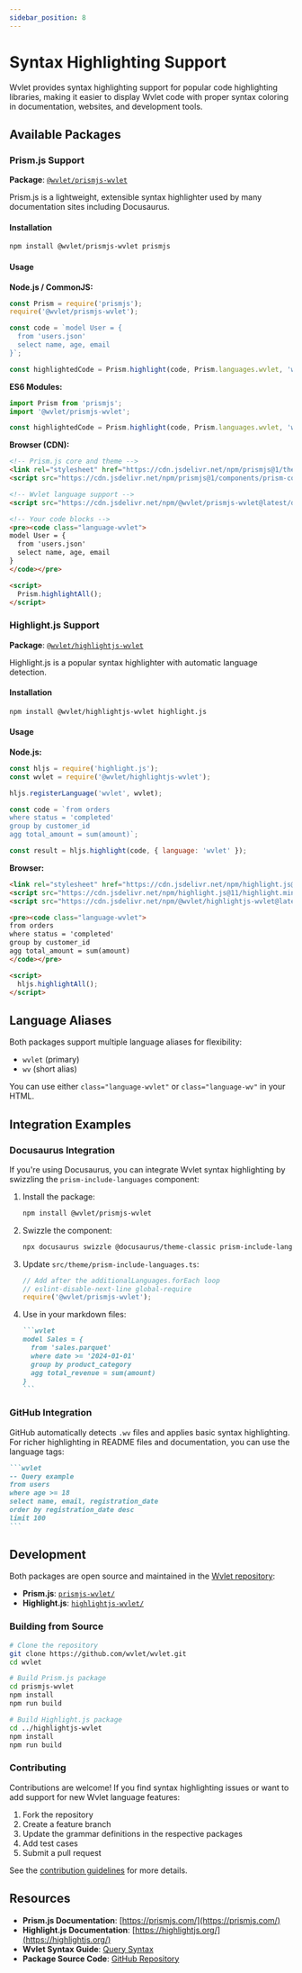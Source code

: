 ```yaml
---
sidebar_position: 8
---
```


# Syntax Highlighting Support

Wvlet provides syntax highlighting support for popular code highlighting libraries, making it easier to display Wvlet code with proper syntax coloring in documentation, websites, and development tools.

## Available Packages

### Prism.js Support

**Package**: [`@wvlet/prismjs-wvlet`](https://www.npmjs.com/package/@wvlet/prismjs-wvlet)

Prism.js is a lightweight, extensible syntax highlighter used by many documentation sites including Docusaurus.

#### Installation

```bash
npm install @wvlet/prismjs-wvlet prismjs
```

#### Usage

**Node.js / CommonJS:**
```javascript
const Prism = require('prismjs');
require('@wvlet/prismjs-wvlet');

const code = `model User = {
  from 'users.json'
  select name, age, email
}`;

const highlightedCode = Prism.highlight(code, Prism.languages.wvlet, 'wvlet');
```

**ES6 Modules:**
```javascript
import Prism from 'prismjs';
import '@wvlet/prismjs-wvlet';

const highlightedCode = Prism.highlight(code, Prism.languages.wvlet, 'wvlet');
```

**Browser (CDN):**
```html
<!-- Prism.js core and theme -->
<link rel="stylesheet" href="https://cdn.jsdelivr.net/npm/prismjs@1/themes/prism.min.css">
<script src="https://cdn.jsdelivr.net/npm/prismjs@1/components/prism-core.min.js"></script>

<!-- Wvlet language support -->
<script src="https://cdn.jsdelivr.net/npm/@wvlet/prismjs-wvlet@latest/dist/prism-wvlet.min.js"></script>

<!-- Your code blocks -->
<pre><code class="language-wvlet">
model User = {
  from 'users.json'
  select name, age, email
}
</code></pre>

<script>
  Prism.highlightAll();
</script>
```

### Highlight.js Support

**Package**: [`@wvlet/highlightjs-wvlet`](https://www.npmjs.com/package/@wvlet/highlightjs-wvlet)

Highlight.js is a popular syntax highlighter with automatic language detection.

#### Installation

```bash
npm install @wvlet/highlightjs-wvlet highlight.js
```

#### Usage

**Node.js:**
```javascript
const hljs = require('highlight.js');
const wvlet = require('@wvlet/highlightjs-wvlet');

hljs.registerLanguage('wvlet', wvlet);

const code = `from orders
where status = 'completed'
group by customer_id
agg total_amount = sum(amount)`;

const result = hljs.highlight(code, { language: 'wvlet' });
```

**Browser:**
```html
<link rel="stylesheet" href="https://cdn.jsdelivr.net/npm/highlight.js@11/styles/default.min.css">
<script src="https://cdn.jsdelivr.net/npm/highlight.js@11/highlight.min.js"></script>
<script src="https://cdn.jsdelivr.net/npm/@wvlet/highlightjs-wvlet@latest/dist/wvlet.min.js"></script>

<pre><code class="language-wvlet">
from orders
where status = 'completed'
group by customer_id
agg total_amount = sum(amount)
</code></pre>

<script>
  hljs.highlightAll();
</script>
```

## Language Aliases

Both packages support multiple language aliases for flexibility:

- `wvlet` (primary)
- `wv` (short alias)

You can use either `class="language-wvlet"` or `class="language-wv"` in your HTML.


## Integration Examples

### Docusaurus Integration

If you're using Docusaurus, you can integrate Wvlet syntax highlighting by swizzling the `prism-include-languages` component:

1. Install the package:
   ```bash
   npm install @wvlet/prismjs-wvlet
   ```

2. Swizzle the component:
   ```bash
   npx docusaurus swizzle @docusaurus/theme-classic prism-include-languages --eject
   ```

3. Update `src/theme/prism-include-languages.ts`:
   ```typescript
   // Add after the additionalLanguages.forEach loop
   // eslint-disable-next-line global-require
   require('@wvlet/prismjs-wvlet');
   ```

4. Use in your markdown files:
   ````markdown
   ```wvlet
   model Sales = {
     from 'sales.parquet'
     where date >= '2024-01-01'
     group by product_category
     agg total_revenue = sum(amount)
   }
   ```
   ````

### GitHub Integration

GitHub automatically detects `.wv` files and applies basic syntax highlighting. For richer highlighting in README files and documentation, you can use the language tags:

````markdown
```wvlet
-- Query example
from users
where age >= 18
select name, email, registration_date
order by registration_date desc
limit 100
```
````

## Development

Both packages are open source and maintained in the [Wvlet repository](https://github.com/wvlet/wvlet):

- **Prism.js**: [`prismjs-wvlet/`](https://github.com/wvlet/wvlet/tree/main/prismjs-wvlet)
- **Highlight.js**: [`highlightjs-wvlet/`](https://github.com/wvlet/wvlet/tree/main/highlightjs-wvlet)

### Building from Source

```bash
# Clone the repository
git clone https://github.com/wvlet/wvlet.git
cd wvlet

# Build Prism.js package
cd prismjs-wvlet
npm install
npm run build

# Build Highlight.js package  
cd ../highlightjs-wvlet
npm install
npm run build
```

### Contributing

Contributions are welcome! If you find syntax highlighting issues or want to add support for new Wvlet language features:

1. Fork the repository
2. Create a feature branch
3. Update the grammar definitions in the respective packages
4. Add test cases
5. Submit a pull request

See the [contribution guidelines](https://github.com/wvlet/wvlet/blob/main/CONTRIBUTING.md) for more details.

## Resources

- **Prism.js Documentation**: [https://prismjs.com/](https://prismjs.com/)
- **Highlight.js Documentation**: [https://highlightjs.org/](https://highlightjs.org/)
- **Wvlet Syntax Guide**: [Query Syntax](../syntax/)
- **Package Source Code**: [GitHub Repository](https://github.com/wvlet/wvlet)